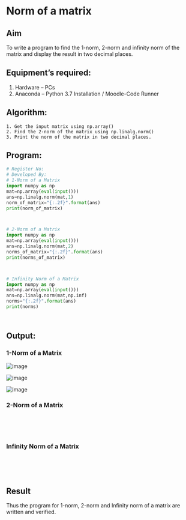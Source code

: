 # Norm of a matrix
## Aim
To write a program to find the 1-norm, 2-norm and infinity norm of the matrix and display the result in two decimal places.
## Equipment’s required:
1.	Hardware – PCs
2.	Anaconda – Python 3.7 Installation / Moodle-Code Runner
## Algorithm:
	1. Get the input matrix using np.array()   
    2. Find the 2-norm of the matrix using np.linalg.norm()
	3. Print the norm of the matrix in two decimal places.
## Program:
```Python
# Register No:
# Developed By:
# 1-Norm of a Matrix
import numpy as np
mat=np.array(eval(input()))
ans=np.linalg.norm(mat,1)
norm_of_matrix="{:.2f}".format(ans)
print(norm_of_matrix)



# 2-Norm of a Matrix
import numpy as np
mat=np.array(eval(input()))
ans=np.linalg.norm(mat,2)
norms_of_matrix="{:.2f}".format(ans)
print(norms_of_matrix)



# Infinity Norm of a Matrix
import numpy as np
mat=np.array(eval(input()))
ans=np.linalg.norm(mat,np.inf)
norms="{:.2f}".format(ans)
print(norms)




```
## Output:
### 1-Norm of a Matrix
![image](https://github.com/user-attachments/assets/a018b19a-70b4-411f-aff1-4eea8107cb26)

![image](https://github.com/user-attachments/assets/3fe0f8ea-aafd-4709-a703-30a1b3cf56f6)

![image](https://github.com/user-attachments/assets/61c169c8-23f1-4eb3-8b85-910fcd3eb6d7)


### 2-Norm of a Matrix
<br>
<br>
<br>

### Infinity Norm of a Matrix
<br>
<br>
<br>

## Result
Thus the program for 1-norm, 2-norm and Infinity norm of a matrix are written and verified.
